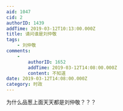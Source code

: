 ```yaml
---
aid: 1047
cid: 2
authorID: 1439
addTime: 2019-03-12T10:13:00.000Z
title: 请问谁是刘仲敬
tags:
    - 刘仲敬
comments:
    -
        authorID: 1652
        addTime: 2019-03-12T14:08:00.000Z
        content: 不知道
date: 2019-03-12T14:08:00.000Z
category: 时政
---
```


为什么品葱上面天天都是刘仲敬？？？
